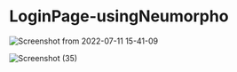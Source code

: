 # LoginPage-usingNeumorpho

![Screenshot from 2022-07-11 15-41-09](https://user-images.githubusercontent.com/59805898/178261867-dcd5e2b3-03a6-45eb-a3f2-c2d6a514fbdb.png)

![Screenshot (35)](https://user-images.githubusercontent.com/59805898/119264769-17315e80-bc02-11eb-8f3b-85ecc776acc4.png)




